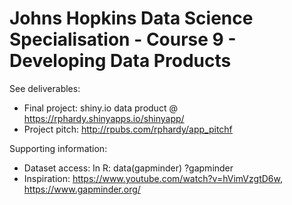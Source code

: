 # Johns Hopkins Data Science Specialisation - Course 9 - Developing Data Products

See deliverables:
- Final project: shiny.io data product @ https://rphardy.shinyapps.io/shinyapp/
- Project pitch: http://rpubs.com/rphardy/app_pitchf

Supporting information:
- Dataset access: 
  In R: 
  data(gapminder)
  ?gapminder
- Inspiration: https://www.youtube.com/watch?v=hVimVzgtD6w, https://www.gapminder.org/
